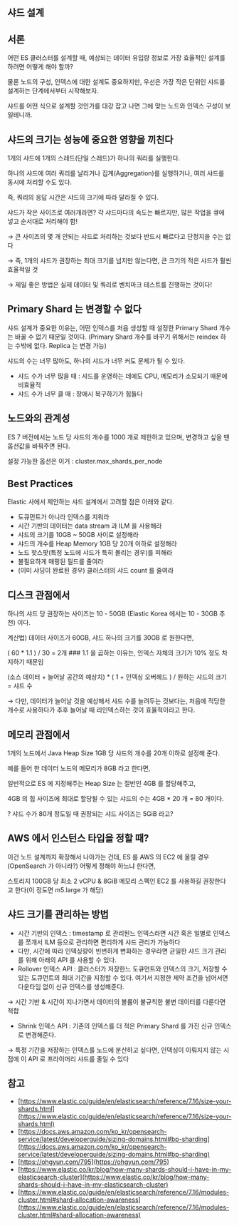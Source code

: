 ## 샤드 설계
## 서론

어떤 ES 클러스터를 설계할 때, 예상되는 데이터 유입량 정보로 가장 효율적인 설계를 하려면 어떻게 해야 할까?

물론 노드의 구성, 인덱스에 대한 설계도 중요하지만, 우선은 가장 작은 단위인 샤드를 설계하는 단계에서부터 시작해보자.

샤드를 어떤 식으로 설계할 것인가를 대강 잡고 나면 그에 맞는 노드와 인덱스 구성이 보일테니까.

## 샤드의 크기는 성능에 중요한 영향을 끼친다

1개의 샤드에 1개의 스레드(단일 스레드)가 하나의 쿼리를 실행한다.

하나의 샤드에 여러 쿼리를 날리거나 집계(Aggregation)를 실행하거나, 여러 샤드를 동시에 처리할 수도 있다.

즉, 쿼리의 응답 시간은 샤드의 크기에 따라 달라질 수 있다.

샤드가 작은 사이즈로 여러개라면? 갹 샤드마다의 속도는 빠르지만, 많은 작업을 큐에 넣고 순서대로 처리해야 함!

→ 큰 사이즈의 몇 개 안되는 샤드로 처리하는 것보다 반드시 빠르다고 단정지을 수는 없다

→ 즉, 1개의 샤드가 권장하는 최대 크기를 넘지만 않는다면, 큰 크기의 적은 샤드가 훨씬 효율적일 것

→ 제일 좋은 방법은 실제 데이터 및 쿼리로 벤치마크 테스트를 진행하는 것이다! 

## Primary Shard 는 변경할 수 없다

샤드 설계가 중요한 이유는, 어떤 인덱스를 처음 생성할 때 설정한 Primary Shard 개수는 바꿀 수 없기 때문일 것이다. (Primary Shard 개수를 바꾸기 위해서는 reindex 하는 수밖에 없다. Replica 는 변경 가능)

샤드의 수는 너무 많아도, 하나의 샤드가 너무 커도 문제가 될 수 있다.

- 샤드 수가 너무 많을 때 : 샤드를 운영하는 데에도 CPU, 메모리가 소모되기 때문에 비효율적
- 샤드 수가 너무 클 때 : 장애시 복구하기가 힘들다

## 노드와의 관계성

ES 7 버전에서는 노드 당 샤드의 개수를 1000 개로 제한하고 있으며, 변경하고 싶을 땐 옵션값을 바꿔주면 된다.

설정 가능한 옵션은 이거 : cluster.max_shards_per_node

## Best Practices

Elastic 사에서 제안하는 샤드 설계에서 고려할 점은 아래와 같다.

- 도큐먼트가 아니라 인덱스를 지워라
- 시간 기반의 데이터는 data stream 과 ILM 을 사용해라
- 샤드의 크기를 10GB ~ 50GB 사이로 설정해라
- 샤드의 개수를 Heap Memory 1GB 당 20개 이하로 설정해라
- 노드 핫스팟(특정 노드에 샤드가 특히 몰리는 경우)를 피해라
- 불필요하게 매핑된 필드를 줄여라
- (이미 샤딩이 완료된 경우) 클러스터의 샤드 count 를 줄여라

## 디스크 관점에서

하나의 샤드 당 권장하는 사이즈는 10 - 50GB (Elastic Korea 에서는 10 - 30GB 추천) 이다.

계산법) 데이터 사이즈가 60GB, 샤드 하나의 크기를 30GB 로 원한다면,

( 60 * 1.1 ) / 30 = 2개 ### 1.1 을 곱하는 이유는, 인덱스 자체의 크기가 10% 정도 차지하기 때문임

(소스 데이터 + 늘어날 공간의 예상치) * ( 1 + 인덱싱 오버헤드 ) / 원하는 샤드의 크기 = 샤드 수

→ 다만, 데이터가 늘어날 것을 예상해서 샤드 수를 늘려두는 것보다는, 처음에 적당한 개수로 사용하다가 추후 늘어날 때 리인덱스하는 것이 효율적이라고 한다.

## 메모리 관점에서

1개의 노드에서 Java Heap Size 1GB 당 샤드의 개수를 20개 이하로 설정해 준다.

예를 들어 한 데이터 노드의 메모리가 8GB 라고 한다면,

일반적으로 ES 에 지정해주는 Heap Size 는 절반인 4GB 를 할당해주고,

4GB 의 힙 사이즈에 최대로 할당될 수 있는 샤드의 수는 4GB * 20 개 = 80 개이다.

? 샤드 수가 80개 정도일 때 권장되는 샤드 사이즈는 5GiB 라고?

## AWS 에서 인스턴스 타입을 정할 때?

이건 노드 설계까지 확장해서 나아가는 건데, ES 를 AWS 의 EC2 에 올릴 경우(OpenSearch 가 아니라?) 어떻게 정해야 하느냐 한다면,

스토리지 100GB 당 최소 2 vCPU & 8GiB 메모리 스펙인 EC2 를 사용하길 권장한다고 한다(이 정도면 m5.large 가 해당)

## 샤드 크기를 관리하는 방법

- 시간 기반의 인덱스 : timestamp 로 관리된느 인덱스라면 시간 혹은 일별로 인덱스를 쪼개서 ILM 등으로 관리하면 편리하게 샤드 관리가 가능하다
- 다만, 시간에 따라 인덱싱량이 빈번하게 변화하는 경우라면 균일한 샤드 크기 관리를 위해 아래의 API 를 사용할 수 있다.
- Rollover 인덱스 API : 클러스터가 저장한느 도큐먼트와 인덱스의 크기, 저장할 수 있는 도큐먼트의 최대 기간을 지정할 수 있다. 여기서 지정한 제약 조건을 넘어서면 다운타임 없이 신규 인덱스를 생성해준다.

→ 시간 기반 & 시간이 지나가면서 데이터의 볼륨이 불규칙한 불변 데이터를 다룬다면 적합

- Shrink 인덱스 API : 기존의 인덱스를 더 적은 Primary Shard 를 가진 신규 인덱스로 변경해준다.

→ 특정 기간을 저장하는 인덱스를 노드에 분산하고 싶다면, 인덱싱이 이뤄지지 않는 시점에 이 API 로 프라이머리 샤드를 줄일 수 있다
## 참고

- [https://www.elastic.co/guide/en/elasticsearch/reference/7.16/size-your-shards.html](https://www.elastic.co/guide/en/elasticsearch/reference/7.16/size-your-shards.html)
- [https://docs.aws.amazon.com/ko_kr/opensearch-service/latest/developerguide/sizing-domains.html#bp-sharding](https://docs.aws.amazon.com/ko_kr/opensearch-service/latest/developerguide/sizing-domains.html#bp-sharding)
- [https://ohgyun.com/795](https://ohgyun.com/795)
- [https://www.elastic.co/kr/blog/how-many-shards-should-i-have-in-my-elasticsearch-cluster](https://www.elastic.co/kr/blog/how-many-shards-should-i-have-in-my-elasticsearch-cluster)
- [https://www.elastic.co/guide/en/elasticsearch/reference/7.16/modules-cluster.html#shard-allocation-awareness](https://www.elastic.co/guide/en/elasticsearch/reference/7.16/modules-cluster.html#shard-allocation-awareness)
